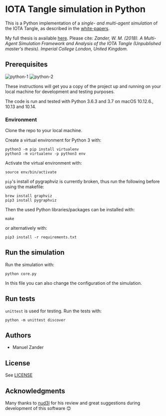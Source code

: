 # IOTA Tangle simulation in Python

This is a Python implementation of a *single- and multi-agent simulation* of the IOTA Tangle, as described in the [white-papers](https://www.iota.org/foundation/research-papers).

My full thesis is available [here](./thesis_final.pdf). Please cite: _Zander, W. M. (2018). A Multi-Agent Simulation Framework and Analysis of the IOTA Tangle (Unpublished master's thesis). Imperial College London, United Kingdom._

## Prerequisites

![python-1](https://img.shields.io/badge/python-3.6-blue?style=for-the-badge&logo=python&logoColor=white)
![python-2](https://img.shields.io/badge/python-3.7-blue?style=for-the-badge&logo=python&logoColor=white)

These instructions will get you a copy of the project up and running on your local machine for development and testing purposes.

The code is run and tested with Python 3.6.3 and 3.7 on macOS 10.12.6., 10.13 and 10.14.

### Environment

Clone the repo to your local machine.

Create a virtual environment for Python 3 with:

    python3 -m pip install virtualenv
    python3 -m virtualenv -p python3 env

Activate the virtual environment with:

    source env/bin/activate
    
`pip`'s install of pygraphviz is currently broken, thus run the following before using the makefile:

    brew install graphviz
    pip3 install pygraphviz

Then the used Python libraries/packages can be installed with:

    make

or alternatively with:

    pip3 install -r requirements.txt

## Run the simulation

Run the simulation with:

    python core.py

In this file you can also change the configuration of the simulation.

## Run tests

`unittest` is used for testing.
Run the tests with:

    python -m unittest discover

## Authors

- Manuel Zander

## License

See [LICENSE](./LICENSE)

## Acknowledgments

Many thanks to [nud3l](https://github.com/nud3l) for his review and great suggestions during development of this software 😊
